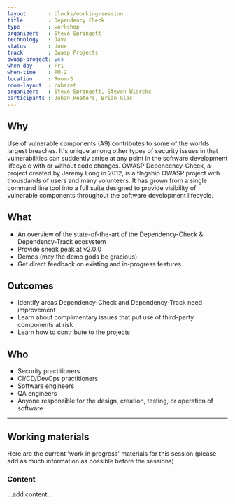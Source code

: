 ```yaml
---
layout       : blocks/working-session
title        : Dependency Check
type         : workshop
organizers   : Steve Springett
technology   : Java
status       : done
track        : Owasp Projects
owasp-project: yes
when-day     : Fri
when-time    : PM-2
location     : Room-3
room-layout  : cabaret
organizers   : Steve Springett, Steven Wierckx
participants : Johan Peeters, Brian Glas
---
```



## Why

Use of vulnerable components (A9) contributes to some of the worlds largest breaches. It's unique among other types of security issues in that vulnerabilities can suddently arrise at any point in the software development lifecycle with or without code changes. OWASP Depencency-Check, a project created by Jeremy Long in 2012, is a flagship OWASP project with thousdands of users and many volunteers. It has grown from a single command line tool into a full suite designed to provide visibility of vulnerable components throughout the software development lifecycle. 

## What

* An overview of the state-of-the-art of the Dependency-Check & Dependency-Track ecosystem
* Provide sneak peak at v2.0.0
* Demos (may the demo gods be gracious)
* Get direct feedback on existing and in-progress features

## Outcomes

* Identify areas Dependency-Check and Dependency-Track need improvement
* Learn about complimentary issues that put use of third-party components at risk
* Learn how to contribute to the projects

## Who

* Security practitioners
* CI/CD/DevOps practitioners
* Software engineers
* QA engineers
* Anyone responsible for the design, creation, testing, or operation of software

--- 

## Working materials

Here are the current 'work in progress' materials for this session (please add as much information as possible before the sessions)

### Content

...add content...
